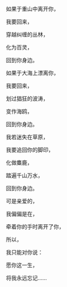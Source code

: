 　　如果于重山中离开你，

　　我要回来，

　　穿越纠缠的丛林，

　　化为百灵，

　　回到你身边。

　　如果于大海上漂离你，

　　我要回来，

　　划过猖狂的波涛，

　　变作海鸥，

　　回到你身边。

　　我若迷失在草原，

　　我要追回你的脚印，

　　化做麋鹿，

　　踏遍千山万水，

　　回到你身边。

　　可是亲爱的，

　　我偏偏是在，

　　牵着你的手时离开了你，

　　所以，

　　我只能对你说：

　　愿你这一生，

　　将我永远忘记……

